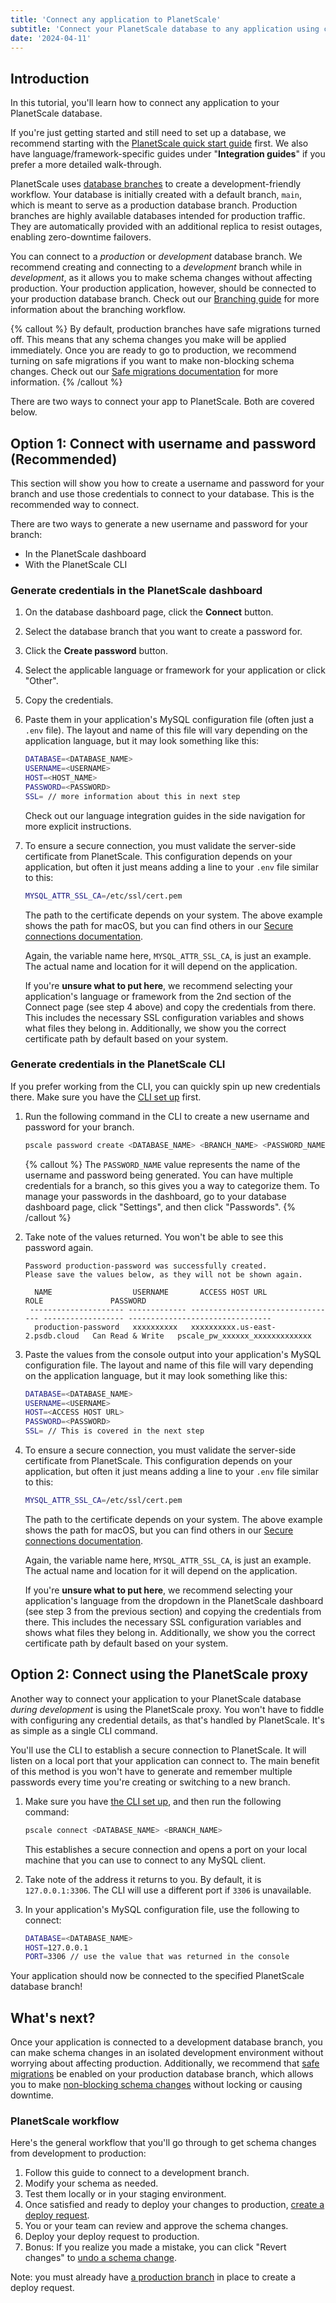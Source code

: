 ```yaml
---
title: 'Connect any application to PlanetScale'
subtitle: 'Connect your PlanetScale database to any application using connection strings or the PlanetScale proxy.'
date: '2024-04-11'
---
```


## Introduction

In this tutorial, you'll learn how to connect any application to your PlanetScale database.

If you're just getting started and still need to set up a database, we recommend starting with the [PlanetScale quick start guide](/docs/tutorials/planetscale-quick-start-guide) first. We also have language/framework-specific guides under "**Integration guides**" if you prefer a more detailed walk-through.

PlanetScale uses [database branches](/docs/concepts/branching) to create a development-friendly workflow. Your database is initially created with a default branch, `main`, which is meant to serve as a production database branch. Production branches are highly available databases intended for production traffic. They are automatically provided with an additional replica to resist outages, enabling zero-downtime failovers.

You can connect to a _production_ or _development_ database branch. We recommend creating and connecting to a _development_ branch while in _development_, as it allows you to make schema changes without affecting production. Your production application, however, should be connected to your production database branch. Check out our [Branching guide](/docs/concepts/branching) for more information about the branching workflow.

{% callout %}
By default, production branches have safe migrations turned off. This means that any schema changes you make will be applied immediately. Once you are ready to go to production, we recommend turning on safe migrations if you want to make non-blocking schema changes. Check out our [Safe migrations documentation](/docs/concepts/safe-migrations) for more information.
{% /callout %}

There are two ways to connect your app to PlanetScale. Both are covered below.

## Option 1: Connect with username and password (Recommended)

This section will show you how to create a username and password for your branch and use those credentials to connect to your database. This is the recommended way to connect.

There are two ways to generate a new username and password for your branch:

- In the PlanetScale dashboard
- With the PlanetScale CLI

### Generate credentials in the PlanetScale dashboard

1. On the database dashboard page, click the **Connect** button.
2. Select the database branch that you want to create a password for.
3. Click the **Create password** button.
4. Select the applicable language or framework for your application or click "Other".
5. Copy the credentials.
6. Paste them in your application's MySQL configuration file (often just a `.env` file). The layout and name of this file will vary depending on the application language, but it may look something like this:

   ```bash
   DATABASE=<DATABASE_NAME>
   USERNAME=<USERNAME>
   HOST=<HOST_NAME>
   PASSWORD=<PASSWORD>
   SSL= // more information about this in next step
   ```

   Check out our language integration guides in the side navigation for more explicit instructions.

7. To ensure a secure connection, you must validate the server-side certificate from PlanetScale. This configuration depends on your application, but often it just means adding a line to your `.env` file similar to this:

   ```bash
   MYSQL_ATTR_SSL_CA=/etc/ssl/cert.pem
   ```

   The path to the certificate depends on your system. The above example shows the path for macOS, but you can find others in our [Secure connections documentation](/docs/concepts/secure-connections#ca-root-configuration).

   Again, the variable name here, `MYSQL_ATTR_SSL_CA`, is just an example. The actual name and location for it will depend on the application.

   If you're **unsure what to put here**, we recommend selecting your application's language or framework from the 2nd section of the Connect page (see step 4 above) and copy the credentials from there. This includes the necessary SSL configuration variables and shows what files they belong in. Additionally, we show you the correct certificate path by default based on your system.

### Generate credentials in the PlanetScale CLI

If you prefer working from the CLI, you can quickly spin up new credentials there. Make sure you have the [CLI set up](/docs/concepts/planetscale-environment-setup) first.

1. Run the following command in the CLI to create a new username and password for your branch.

   ```bash
   pscale password create <DATABASE_NAME> <BRANCH_NAME> <PASSWORD_NAME>
   ```

   {% callout %}
   The `PASSWORD_NAME` value represents the name of the username and password being generated. You can have multiple credentials for a branch, so this gives you a way to categorize them. To manage your passwords in the dashboard, go to your database dashboard page, click "Settings", and then click "Passwords".
   {% /callout %}

2. Take note of the values returned. You won't be able to see this password again.

   ```
   Password production-password was successfully created.
   Please save the values below, as they will not be shown again.

     NAME                  USERNAME       ACCESS HOST URL                     ROLE               PASSWORD
    --------------------- ------------- --------------------------------- ------------------ --------------------------------
     production-password   xxxxxxxxxx   xxxxxxxxxx.us-east-2.psdb.cloud   Can Read & Write   pscale_pw_xxxxxx_xxxxxxxxxxxxx
   ```

3. Paste the values from the console output into your application's MySQL configuration file. The layout and name of this file will vary depending on the application language, but it may look something like this:

   ```bash
   DATABASE=<DATABASE_NAME>
   USERNAME=<USERNAME>
   HOST=<ACCESS HOST URL>
   PASSWORD=<PASSWORD>
   SSL= // This is covered in the next step
   ```

4. To ensure a secure connection, you must validate the server-side certificate from PlanetScale. This configuration depends on your application, but often it just means adding a line to your `.env` file similar to this:

   ```bash
   MYSQL_ATTR_SSL_CA=/etc/ssl/cert.pem
   ```

   The path to the certificate depends on your system. The above example shows the path for macOS, but you can find others in our [Secure connections documentation](/docs/concepts/secure-connections#ca-root-configuration).

   Again, the variable name here, `MYSQL_ATTR_SSL_CA`, is just an example. The actual name and location for it will depend on the application.

   If you're **unsure what to put here**, we recommend selecting your application's language from the dropdown in the PlanetScale dashboard (see step 3 from the previous section) and copying the credentials from there. This includes the necessary SSL configuration variables and shows what files they belong in. Additionally, we show you the correct certificate path by default based on your system.

## Option 2: Connect using the PlanetScale proxy

Another way to connect your application to your PlanetScale database _during development_ is using the PlanetScale proxy. You won't have to fiddle with configuring any credential details, as that's handled by PlanetScale. It's as simple as a single CLI command.

You'll use the CLI to establish a secure connection to PlanetScale. It will listen on a local port that your application can connect to. The main benefit of this method is you won't have to generate and remember multiple passwords every time you're creating or switching to a new branch.

1. Make sure you have [the CLI set up](/docs/concepts/planetscale-environment-setup), and then run the following command:

   ```bash
   pscale connect <DATABASE_NAME> <BRANCH_NAME>
   ```

   This establishes a secure connection and opens a port on your local machine that you can use to connect to any MySQL client.

2. Take note of the address it returns to you. By default, it is `127.0.0.1:3306`. The CLI will use a different port if `3306` is unavailable.

3. In your application's MySQL configuration file, use the following to connect:

   ```bash
   DATABASE=<DATABASE_NAME>
   HOST=127.0.0.1
   PORT=3306 // use the value that was returned in the console
   ```

Your application should now be connected to the specified PlanetScale database branch!

## What's next?

Once your application is connected to a development database branch, you can make schema changes in an isolated development environment without worrying about affecting production. Additionally, we recommend that [safe migrations](/docs/concepts/safe-migrations) be enabled on your production database branch, which allows you to make [non-blocking schema changes](/docs/concepts/nonblocking-schema-changes) without locking or causing downtime.

### PlanetScale workflow

Here's the general workflow that you'll go through to get schema changes from development to production:

1. Follow this guide to connect to a development branch.
2. Modify your schema as needed.
3. Test them locally or in your staging environment.
4. Once satisfied and ready to deploy your changes to production, [create a deploy request](/docs/concepts/deploy-requests).
5. You or your team can review and approve the schema changes.
6. Deploy your deploy request to production.
7. Bonus: If you realize you made a mistake, you can click "Revert changes" to [undo a schema change](/docs/concepts/deploy-requests#revert-a-schema-change).

Note: you must already have [a production branch](/docs/concepts/branching#promote-a-branch-to-production) in place to create a deploy request.
